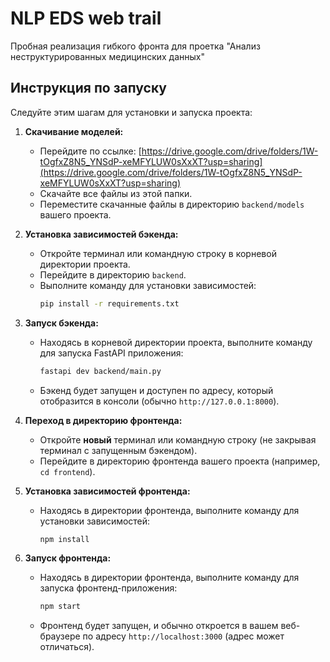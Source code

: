 # NLP EDS web trail

Пробная реализация гибкого фронта для проетка "Анализ неструктурированных медицинских данных"

## Инструкция по запуску

Следуйте этим шагам для установки и запуска проекта:

1.  **Скачивание моделей:**
    * Перейдите по ссылке: [https://drive.google.com/drive/folders/1W-tOgfxZ8N5_YNSdP-xeMFYLUW0sXxXT?usp=sharing](https://drive.google.com/drive/folders/1W-tOgfxZ8N5_YNSdP-xeMFYLUW0sXxXT?usp=sharing)
    * Скачайте все файлы из этой папки.
    * Переместите скачанные файлы в директорию `backend/models` вашего проекта.

2.  **Установка зависимостей бэкенда:**
    * Откройте терминал или командную строку в корневой директории проекта.
    * Перейдите в директорию `backend`.
    * Выполните команду для установки зависимостей:
        ```bash
        pip install -r requirements.txt
        ```

3.  **Запуск бэкенда:**
    * Находясь в корневой директории проекта, выполните команду для запуска FastAPI приложения:
        ```bash
        fastapi dev backend/main.py
        ```
    * Бэкенд будет запущен и доступен по адресу, который отобразится в консоли (обычно `http://127.0.0.1:8000`).

4.  **Переход в директорию фронтенда:**
    * Откройте **новый** терминал или командную строку (не закрывая терминал с запущенным бэкендом).
    * Перейдите в директорию фронтенда вашего проекта (например, `cd frontend`).

5.  **Установка зависимостей фронтенда:**
    * Находясь в директории фронтенда, выполните команду для установки зависимостей:
        ```bash
        npm install
        ```

6.  **Запуск фронтенда:**
    * Находясь в директории фронтенда, выполните команду для запуска фронтенд-приложения:
        ```bash
        npm start
        ```
    * Фронтенд будет запущен, и обычно откроется в вашем веб-браузере по адресу `http://localhost:3000` (адрес может отличаться).

